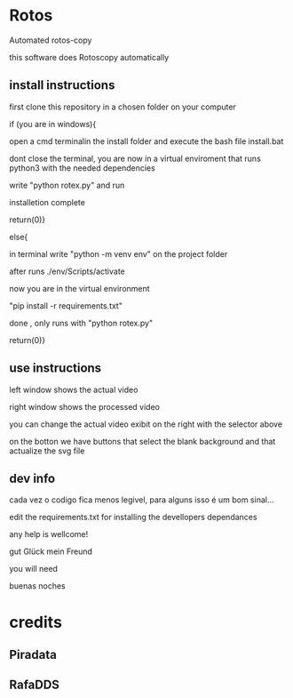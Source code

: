 # Rotos
Automated rotos-copy

this software does Rotoscopy automatically

## install instructions

first clone this repository in a chosen folder on your computer



if (you are in windows){

open a cmd terminalin the install folder and execute the bash file install.bat

dont close the terminal, you are now in a virtual enviroment that runs python3 with the needed dependencies

write "python rotex.py" and run

installetion complete

return(0)}



else{

in terminal write "python -m venv env" on the project folder

after runs ./env/Scripts/activate

now you are in the virtual environment

"pip install -r requirements.txt"

done , only runs with "python rotex.py"

return(0)}

## use instructions

left window shows the actual video

right window shows the processed video

you can change the actual video exibit on the right with the selector above

on the botton we have buttons that select the blank background and that actualize the svg file

## dev info

cada vez o codigo fica menos legivel, para alguns isso é um bom sinal...

edit the requirements.txt for installing the devellopers dependances

any help is wellcome!

gut Glück mein Freund

you will need

buenas noches

# credits

## Piradata

## RafaDDS
